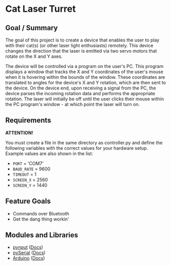 # Cat Laser Turret

## Goal / Summary
The goal of this project is to create a device that enables the user to play with their cat(s) (or other laser light enthusiasts) remotely. This device changes the direction that the laser is emitted via two servo motors that rotate on the X and Y axes.

The device will be controlled via a program on the user's PC. This program displays a window that tracks the X and Y coordinates of the user's mouse when it is hovering within the bounds of the window. These coordinates are translated to angles for the device's X and Y rotation, which are then sent to the device. On the device end, upon receiving a signal from the PC, the device parses the incoming rotation data and performs the appropriate rotation. The laser will initially be off until the user clicks their mouse within the PC program's window - at which point the laser will turn on.

## Requirements

**ATTENTION!**

You must create a file in the same directory as controller.py and define the following variables with the correct values for your hardware setup. Example values are also shown in the list:

* `PORT` = 'COM7'
* `BAUD_RATE` = 9600
* `TIMEOUT` = 1
* `SCREEN_X` = 2560
* `SCREEN_Y` = 1440 

## Feature Goals
* Commands over Bluetooth
* Get the dang thing workin'

## Modules and Libraries
* [pynput](https://github.com/moses-palmer/pynput "pynput GitHub") ([Docs](https://pynput.readthedocs.io/en/latest/ "pynput Documentation"))
* [pySerial](https://github.com/pyserial/pyserial "pySerial GitHub") ([Docs](https://pyserial.readthedocs.io/en/latest/ "pySerial Documentation"))
* [Arduino](https://www.arduino.cc/ "Arduino Homepage") ([Docs](https://www.arduino.cc/reference/en/ "Arduino Language Reference"))